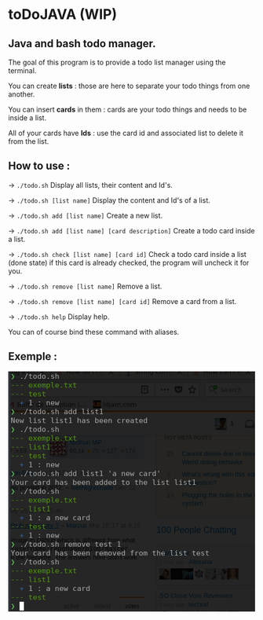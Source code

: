 # toDoJAVA (WIP)
## Java and bash todo manager.

The goal of this program is to provide a todo list manager using the terminal.

You can create **lists** : those are here to separate your todo things from one another.

You can insert **cards** in them : cards are your todo things and needs to be inside a list.

All of your cards have **Ids** : use the card id and associated list to delete it from the list.

## How to use :

-> ```./todo.sh```
   Display all lists, their content and Id's.

-> ```./todo.sh [list name]```
   Display the content and Id's of a list.

-> ```./todo.sh add [list name]```
   Create a new list.

-> ```./todo.sh add [list name] [card description]```
   Create a todo card inside a list.

-> ```./todo.sh check [list name] [card id]```
   Check a todo card inside a list (done state)
   if this card is already checked, the program will uncheck it for you.

-> ```./todo.sh remove [list name]```
   Remove a list.

-> ```./todo.sh remove [list name] [card id]```
   Remove a card from a list.

-> ```./todo.sh help```
   Display help.

You can of course bind these command with aliases.

## Exemple :
![alt text](https://github.com/ltabis/toDoJAVA/blob/master/misc/images/exemple.png)